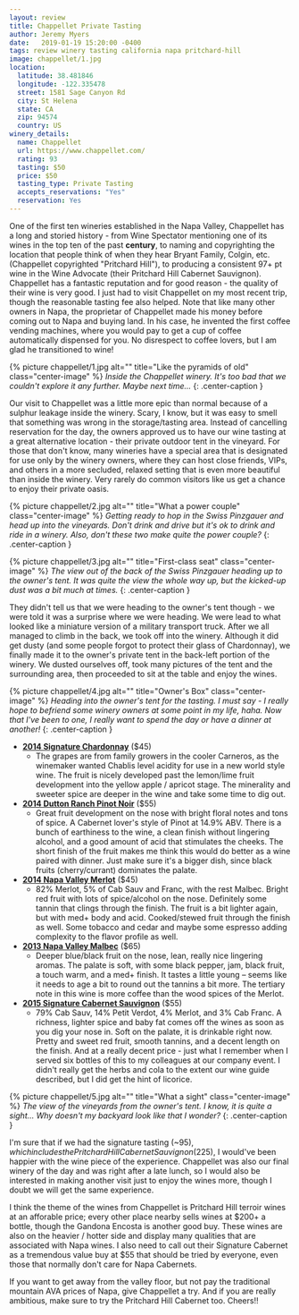 ```yaml
---
layout: review
title: Chappellet Private Tasting
author: Jeremy Myers
date:   2019-01-19 15:20:00 -0400
tags: review winery tasting california napa pritchard-hill
image: chappellet/1.jpg
location:
  latitude: 38.481846
  longitude: -122.335478
  street: 1581 Sage Canyon Rd
  city: St Helena
  state: CA
  zip: 94574
  country: US
winery_details:
  name: Chappellet
  url: https://www.chappellet.com/
  rating: 93
  tasting: $50
  price: $50
  tasting_type: Private Tasting
  accepts_reservations: "Yes"
  reservation: Yes
---
```

One of the first ten wineries established in the Napa Valley, Chappellet has a long and storied history - from Wine Spectator mentioning one of its wines in the top ten of the past **century**, to naming and copyrighting the location that people think of when they hear Bryant Family, Colgin, etc. (Chappellet copyrighted "Pritchard Hill"), to producing a consistent 97+ pt wine in the Wine Advocate (their Pritchard Hill Cabernet Sauvignon).  Chappellet has a fantastic reputation and for good reason - the quality of their wine is very good.  I just had to visit Chappellet on my most recent trip, though the reasonable tasting fee also helped.  Note that like many other owners in Napa, the proprietar of Chappellet made his money before coming out to Napa and buying land.  In his case, he invented the first coffee vending machines, where you would pay to get a cup of coffee automatically dispensed for you.  No disrespect to coffee lovers, but I am glad he transitioned to wine!

{% picture chappellet/1.jpg alt="" title="Like the pyramids of old" class="center-image" %}
*Inside the Chappellet winery.  It's too bad that we couldn't explore it any further.  Maybe next time...*
{: .center-caption }

Our visit to Chappellet was a little more epic than normal because of a sulphur leakage inside the winery.  Scary, I know, but it was easy to smell that something was wrong in the storage/tasting area.  Instead of cancelling reservation for the day, the owners approved us to have our wine tasting at a great alternative location - their private outdoor tent in the vineyard.  For those that don't know, many wineries have a special area that is designated for use only by the winery owners, where they can host close friends, VIPs, and others in a more secluded, relaxed setting that is even more beautiful than inside the winery.  Very rarely do common visitors like us get a chance to enjoy their private oasis.  

{% picture chappellet/2.jpg alt="" title="What a power couple" class="center-image" %}
*Getting ready to hop in the Swiss Pinzgauer and head up into the vineyards.  Don't drink and drive but it's ok to drink and ride in a winery.  Also, don't these two make quite the power couple?*
{: .center-caption }

{% picture chappellet/3.jpg alt="" title="First-class seat" class="center-image" %}
*The view out of the back of the Swiss Pinzgauer heading up to the owner's tent.  It was quite the view the whole way up, but the kicked-up dust was a bit much at times.*
{: .center-caption }

They didn't tell us that we were heading to the owner's tent though - we were told it was a surprise where we were heading.  We were lead to what looked like a miniature version of a military transport truck.  After we all managed to climb in the back, we took off into the winery.  Although it did get dusty (and some people forgot to protect their glass of Chardonnay), we finally made it to the owner's private tent in the back-left portion of the winery.  We dusted ourselves off, took many pictures of the tent and the surrounding area, then proceeded to sit at the table and enjoy the wines.  

{% picture chappellet/4.jpg alt="" title="Owner's Box" class="center-image" %}
*Heading into the owner's tent for the tasting.  I must say - I really hope to befriend some winery owners at some point in my life, haha.  Now that I've been to one, I really want to spend the day or have a dinner at another!*
{: .center-caption }

* [**2014 Signature Chardonnay**](https://www.chappellet.com/product/2014-Signature-Chardonnay) ($45)
  * The grapes are from family growers in the cooler Carneros, as the winemaker wanted Chablis level acidity for use in a new world style wine.  The fruit is nicely developed past the lemon/lime fruit development into the yellow apple / apricot stage.  The minerality and sweeter spice are deeper in the wine and take some time to dig out.
* [**2014 Dutton Ranch Pinot Noir**](https://www.chappellet.com/product/2014-Pinot-Noir) ($55)
  * Great fruit development on the nose with bright floral notes and tons of spice.  A Cabernet lover's style of Pinot at 14.9% ABV.  There is a bunch of earthiness to the wine, a clean finish without lingering alcohol, and a good amount of acid that stimulates the cheeks.  The short finish of the fruit makes me think this would do better as a wine paired with dinner.  Just make sure it's a bigger dish, since black fruits (cherry/currant) dominates the palate.
* [**2014 Napa Valley Merlot**](https://www.chappellet.com/product/2015-Merlot) ($45)
  * 82% Merlot, 5% of Cab Sauv and Franc, with the rest Malbec.  Bright red fruit with lots of spice/alcohol on the nose.  Definitely some tannin that clings through the finish.  The fruit is a bit lighter again, but with med+ body and acid.  Cooked/stewed fruit through the finish as well.  Some tobacco and cedar and maybe some espresso adding complexity to the flavor profile as well.
* [**2013 Napa Valley Malbec**](https://www.chappellet.com/product/2014-Malbec) ($65)
  * Deeper blue/black fruit on the nose, lean, really nice lingering aromas.  The palate is soft, with some black pepper, jam, black fruit, a touch warm, and a med+ finish.  It tastes a little young – seems like it needs to age a bit to round out the tannins a bit more.  The tertiary note in this wine is more coffee than the wood spices of the Merlot.
* [**2015 Signature Cabernet Sauvignon**](https://www.chappellet.com/product/2015-Signature-Cabernet-Sauvignon-Napa-Valley-1-5) ($55) 
  * 79% Cab Sauv, 14% Petit Verdot, 4% Merlot, and 3% Cab Franc.  A richness, lighter spice and baby fat comes off the wines as soon as you dig your nose in.  Soft on the palate, it is drinkable right now.  Pretty and sweet red fruit, smooth tannins, and a decent length on the finish.  And at a really decent price - just what I remember when I served six bottles of this to my colleagues at our company event.  I didn't really get the herbs and cola to the extent our wine guide described, but I did get the hint of licorice.

{% picture chappellet/5.jpg alt="" title="What a sight" class="center-image" %}
*The view of the vineyards from the owner's tent.  I know, it is quite a sight...  Why doesn't my backyard look like that I wonder?*
{: .center-caption }

I'm sure that if we had the signature tasting (~$95), which includes the Pritchard Hill Cabernet Sauvignon ($225), I would've been happier with the wine piece of the experience.  Chappellet was also our final winery of the day and was right after a late lunch, so I would also be interested in making another visit just to enjoy the wines more, though I doubt we will get the same experience.  

I think the theme of the wines from Chappellet is Pritchard Hill terroir wines at an afforable price; every other place nearby sells wines at $200+ a bottle, though the Gandona Encosta is another good buy.  These wines are also on the heavier / hotter side and display many qualities that are associated with Napa wines.  I also need to call out their Signature Cabernet as a tremendous value buy at $55 that should be tried by everyone, even those that normally don't care for Napa Cabernets.  

If you want to get away from the valley floor, but not pay the traditional mountain AVA prices of Napa, give Chappellet a try.  And if you are really ambitious, make sure to try the Pritchard Hill Cabernet too.  Cheers!!
